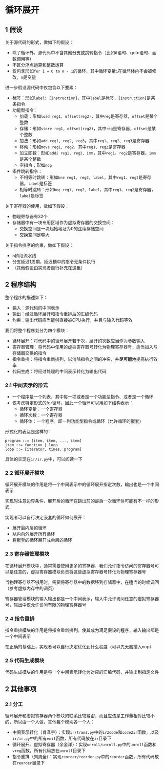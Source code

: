 # 循环展开
## 1 假设
关于源代码的形式，做如下的假设：
- 除了循环外，源代码中不含其他分支或跳转指令（比如if语句、goto语句、函数调用等）
- 不区分浮点运算和整数运算
- 仅包含形如`for i = 0 to n - 1`的循环，其中循环变量`i`在循环体内不会被修改，`n`是变量

进一步假设源代码中仅包含以下要素：
- 标签：形如`label: [instruction]`，其中`label`是标签，`[instruction]`是某条指令
- 功能型指令：
    - 加载：形如`load reg1, offset(reg2)`，其中`reg`是寄存器，`offset`是某个整数
    - 存储：形如`store reg1, offset(reg2)`，其中`reg`是寄存器，`offset`是某个整数
    - 加法：形如`add reg1, reg2, reg3`，其中`reg1`、`reg2`、`reg3`是寄存器
    - 移动：形如`move reg1, reg2`，其中`reg1`、`reg2`是寄存器
    - 加立即数：形如`addi reg1, reg2, imm`，其中`reg1`、`reg2`是寄存器，`imm`是某个整数
    - 空指令：形如`nop`
- 条件跳转指令：
    - 不相等时跳转：形如`bne reg1, reg2, label`，其中`reg1`、`reg2`是寄存器，`label`是标签
    - 相等时跳转：形如`beq reg1, reg2, label`，其中`reg1`、`reg2`是寄存器，`label`是标签

关于寄存器的使用，做如下假设：
- 物理寄存器有32个
- 存储器中有一块专用区域作为虚拟寄存器的交换空间：
    - 交换空间是一块起始地址为0的连续存储空间
    - 交换空间足够大

关于指令排序的约束，做如下假设：
- 5阶段流水线
- 分支延迟1周期，延迟槽中的指令无条件执行
- （其他假设由实现者自行补充在这里）

## 2 程序结构
整个程序的描述如下：
- 输入：源代码的中间表示
- 输出：经过循环展开和指令重排后的汇编代码
- 约束：输出代码应当能够直接被CPU执行，并且与输入代码等效

我们将整个程序划分为四个模块：
- 循环展开：将代码中的循环展开若干次，展开的次数应当作为参数输入
- 寄存器管理：将代码中使用的虚拟寄存器号转化为物理寄存器号，适当加入与存储器交换的指令
- 指令重排：将指令重新排列，以消除指令之间的冲突，并**尽可能地**提高执行效率
- 代码生成：将经过处理的中间表示转化为输出代码

### 2.1 中间表示的形式
- 一个程序是一个列表，其中每一项或者是一个功能型指令、或者是一个循环
- 仅考虑特定形式的for循环，因此一个循环可以用如下结构表示：
    - 循环变量：一个寄存器
    - 循环次数：一个寄存器
    - 循环体：一个程序，即一列功能型指令或循环（允许循环的嵌套）

形式化的表达是这样的：
```
program ::= [item, item, ..., item]
item ::= function | loop
loop ::= [iterator, times, program]
```

具体的实现在`ir/ir.py`中，可以阅读一下

### 2.2 循环展开模块
循环展开模块的作用是将一个中间表示中的循环展开指定次数，输出也是一个中间表示

实现时注意边界条件，展开后的循环在跳出前的最后一次循环体可能有不一样的形式

实现者可以自行决定嵌套的循环如何展开：
- 展开最内层的循环
- 从内向外展开所有循环
- 将嵌套的循环展开成单层的循环

### 2.3 寄存器管理模块
在循环展开模块中，通常需要使用更多的寄存器，我们允许指令访问的寄存器号可以是任意的，虚拟寄存器模块负责将这些虚拟寄存器号转化为物理寄存器号

当物理寄存器不够用时，需要将寄存器中的数据移到存储器中，在适当的时候调回（参考虚拟内存中的调页）

寄存器管理模块的输入输出都是一个中间表示，输入中允许访问任意的虚拟寄存器号，输出中仅允许访问有限的物理寄存器号

### 2.4 指令重排
指令重排模块的作用是将指令重新排列，使其成为满足假设的程序，输入输出都是一个中间表示

在正确的基础上，实现者可以自行决定优化到什么程度（可以先无脑插入nop）

### 2.5 代码生成模块
代码生成模块的作用是将一个中间表示转化为对应的汇编代码，并输出到指定文件

## 2 其他事项
### 2.1 分工
循环展开和虚拟寄存器两个模块的联系比较紧密，而且应该是工作量相对比较小的，所以由一个人做，其他每个模块各一个人：
- 中间表示转化（肖泽宇）：实现`ir/trans.py`中的`ir2code`和`code2ir`函数，以及`ir/ir.py`中的所有`emit`函数，所有代码放在`ir`目录下
- 循环展开、虚拟寄存器（余金洋）：实现`unroll/unroll.py`中的`unroll`函数和`vreg`函数，所有代码放在`unroll`目录下
- 指令重排（刘周全）：实现`reorder/reorder.py`中的`reorder`函数，所有代码放在`reorder`目录下
